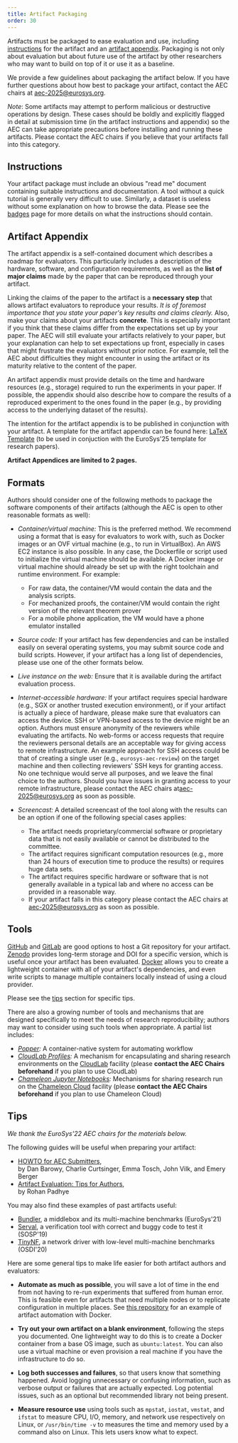 ```yaml
---
title: Artifact Packaging
order: 30
---
```


Artifacts must be packaged to ease evaluation and use, including [instructions](#instructions) for the artifact and an [artifact appendix](#artifact-appendix).
Packaging is not only about evaluation but about future use of the artifact by other researchers who may want to build on top of it or use it as a baseline.

We provide a few guidelines about packaging the artifact below.
If you have further questions about how best to package your artifact, contact the AEC chairs at [aec-2025@eurosys.org](mailto:aec-2025@eurosys.org).

*Note*: Some artifacts may attempt to perform malicious or destructive operations by design.
These cases should be boldly and explicitly flagged in detail at submission time (in the artifact instructions and appendix) so the AEC can take appropriate precautions before installing and running these artifacts. Please contact the AEC chairs if you believe that your artifacts fall into this category.


## Instructions

Your artifact package must include an obvious "read me" document containing suitable instructions and documentation.
A tool without a quick tutorial is generally very difficult to use. Similarly, a dataset is useless without some explanation on how to browse the data.
Please see the [badges](badges) page for more details on what the instructions should contain.


## Artifact Appendix

The artifact appendix is a self-contained document which describes a roadmap for evaluators. This particularly includes a description of the hardware, software, and configuration requirements, as well as the **list of major claims** made by the paper that can be reproduced through your artifact.


Linking the claims of the paper to the artifact is a **necessary step** that allows artifact evaluators to reproduce your results.
*It is of foremost importance that you state your paper's key results and claims clearly.*
Also, make your claims about your artifacts **concrete**.
This is especially important if you think that these claims differ from the expectations set up by your paper.
The AEC will still evaluate your artifacts relatively to your paper, but your explanation can help to set expectations up front, especially in cases that might frustrate the evaluators without prior notice.
For example, tell the AEC about difficulties they might encounter in using the artifact or its maturity relative to the content of the paper.

An artifact appendix must provide details on the time and hardware resources (e.g., storage) required to run the experiments in your paper.
If possible, the appendix should also describe how to compare the results of a reproduced experiment to the ones found in the paper (e.g., by providing access to the underlying dataset of the results).

The intention for the artifact appendix is to be published in conjunction with your artifact.
A template for the artifact appendix can be found here: [LaTeX Template](appendix/EuroSys25_ArtifactAppendix_template.tex) (to be used in conjuction with the EuroSys'25 template for research papers).

**Artifact Appendices are limited to 2 pages.**

## Formats

Authors should consider one of the following methods to package the software components of their artifacts
(although the AEC is open to other reasonable formats as well):

- *Container/virtual machine:* This is the preferred method. We recommend using a format that is easy for evaluators to work with, such as Docker images or an OVF virtual machine (e.g., to run in VirtualBox).
  An AWS EC2 instance is also possible. In any case, the Dockerfile or script used to initialize the virtual machine should be available.
  A Docker image or virtual machine should already be set up with the right toolchain and runtime environment. For example:
    - For raw data, the container/VM would contain the data and the analysis scripts.
    - For mechanized proofs, the container/VM would contain the right version of the relevant theorem prover
    - For a mobile phone application, the VM would have a phone emulator installed

- *Source code:* If your artifact has few dependencies and can be installed easily on several operating systems,
  you may submit source code and build scripts. However, if your artifact has a long list of dependencies, please use one of the other formats below.

- *Live instance on the web:* Ensure that it is available during the artifact evaluation process.

- *Internet-accessible hardware:* If your artifact requires special hardware (e.g., SGX or another trusted execution environment), or if your artifact is actually a piece of hardware, please make sure that evaluators can access the device. SSH or VPN-based access to the device might be an option. Authors must ensure anonymity of the reviewers while evaluating the artifacts. No web-forms or access requests that require the reviewers personal details are an acceptable way for giving access to remote infrastructure. An example approach for SSH access could be that of creating a single user (e.g., `eurosys-aec-review`) on the target machine and then collecting reviewers' SSH keys for granting access. No one technique would serve all purposes, and we leave the final choice to the authors. Should you have issues in granting access to your remote infrastructure, please contact the AEC chairs at[aec-2025@eurosys.org](mailto:aec-2025@eurosys.org) as soon as possible.

- *Screencast:* A detailed screencast of the tool along with the results can be an option if one of the following special cases applies:
   - The artifact needs proprietary/commercial software or proprietary data that is not easily available or cannot be distributed to the committee.
   - The artifact requires significant computation resources (e.g., more than 24 hours of execution time to produce the results) or requires huge data sets.
   - The artifact requires specific hardware or software that is not generally available in a typical lab and where no access can be provided in a reasonable way.
   - If your artifact falls in this category please contact the AEC chairs at [aec-2025@eurosys.org](mailto:aec-2025@eurosys.org) as soon as possible.



## Tools

[GitHub](https://github.com) and [GitLab](https://gitlab.com) are good options to host a Git repository for your artifact.
[Zenodo](https://zenodo.org) provides long-term storage and DOI for a specific version, which is useful once your artifact has been evaluated.
[Docker](https://docs.docker.com/get-started/overview/) allows you to create a lightweight container with all of your artifact's dependencies, and even write scripts to manage multiple containers locally instead of using a cloud provider.

Please see the [tips](#tips) section for specific tips.

There are also a growing number of tools and mechanisms that are designed specifically to meet the needs of research reproducibility; authors may want to consider using such tools when appropriate. A partial list includes:
- *[Popper](https://getpopper.io/):* A container-native system for automating workflow
- *[CloudLab Profiles](https://docs.cloudlab.us/repeatable-research.html):* A mechanism for encapsulating and sharing research environments on the [CloudLab](https://cloudlab.us) facility (please **contact the AEC Chairs beforehand** if you plan to use CloudLab)
- *[Chameleon Jupyter Notebooks](https://www.chameleoncloud.org/blog/2020/10/20/tips-and-tricks-packaging-experiments-reproducibility/):*
  Mechanisms for sharing research run on the [Chameleon Cloud](https://www.chameleoncloud.org/) facility  (please **contact the AEC Chairs beforehand** if you plan to use Chameleon Cloud)

## Tips

*We thank the EuroSys'22 AEC chairs for the materials below.*

The following guides will be useful when preparing your artifact:
- [HOWTO for AEC Submitters](https://docs.google.com/document/d/1pqzPtLVIvwLwJsZwCb2r7yzWMaifudHe1Xvn42T4CcA/edit),  
  by Dan Barowy, Charlie Curtsinger, Emma Tosch, John Vilk, and Emery Berger
- [Artifact Evaluation: Tips for Authors](https://blog.padhye.org/Artifact-Evaluation-Tips-for-Authors/),  
  by Rohan Padhye

You may also find these examples of past artifacts useful:
- [Bundler](https://github.com/bundler-project/evaluation), a middlebox and its multi-machine benchmarks (EuroSys'21)
- [Serval](https://unsat.cs.washington.edu/projects/serval/sosp19-artifact.html), a verification tool with correct and buggy code to test it (SOSP'19)
- [TinyNF](https://github.com/dslab-epfl/tinynf), a network driver with low-level multi-machine benchmarks (OSDI'20)


Here are some general tips to make life easier for both artifact authors and evaluators:

- **Automate as much as possible**, you will save a lot of time in the end from not having to re-run experiments that suffered from human error.
  This is feasible even for artifacts that need multiple nodes or to replicate configuration in multiple places.
  See [this repository](https://github.com/SolalPirelli/docker-artifact-eval) for an example of artifact automation with Docker.

- **Try out your own artifact on a blank environment**, following the steps you documented.
  One lightweight way to do this is to create a Docker container from a base OS image, such as `ubuntu:latest`.
  You can also use a virtual machine or even provision a real machine if you have the infrastructure to do so.

- **Log both successes and failures**, so that users know that something happened.
  Avoid logging unnecessary or confusing information, such as verbose output or failures that are actually expected.
  Log potential issues, such as an optional but recommended library not being present.

- **Measure resource use** using tools such as `mpstat`, `iostat`, `vmstat`, and `ifstat` to measure CPU, I/O, memory, and network use respectively on Linux,
  or `/usr/bin/time -v` to measures the time and memory used by a command also on Linux.
  This lets users know what to expect.
